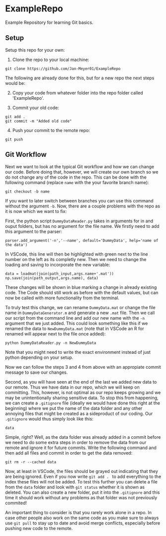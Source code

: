 # ExampleRepo
Example Repository for learning Git basics.

## Setup
Setup this repo for your own:

1. Clone the repo to your local machine:

```
git clone https://github.com/Jan-Meyer01/ExampleRepo
```

The following are already done for this, but for a new repo the next steps would be:

2. Copy your code from whatever folder into the repo folder called 'ExampleRepo'.

3. Commit your old code:

```
git add . 
git commit -m "Added old code"
```

4. Push your commit to the remote repo:

```
git push
```

## Git Workflow
Next we want to look at the typical Git workflow and how we can change our code. Before doing that, however, we will create our own branch so we do not change any of the code in the repo. This can be done with the following command (replace `name` with the your favorite branch name):

```
git checkout -b name
```

If you want to later switch between branches you can use this command without the argument `-b`. Now, there are a couple problems with the repo as it is now which we want to fix:

First, the python script `DummyDataReader.py` takes in arguments for in and ouput folders, but has no argument for the file name. We firstly need to add this argument to the parser:

```
parser.add_argument('-n','--name', default='DummyData', help='name of the data')
```

In VSCode, this line will then be highlighted with green next to the line number on the left as its completly new. Then we need to change the loading and saving to incorporate the new variable:

```
data = loadmat(join(path_input,args.name+'.mat'))
np.save(join(path_output,args.name), data)
```
    
These changes will be shown in blue marking a change in already existing code. The Code should still work as before with the default values, but can now be called with more functionality from the terminal.

To truly test this change, we can rename `DummyData.mat` or change the file name in `DummyDataGenerator.m` and generate a new `.mat` file. Then we call our script from the command line and add our new name with the `-n` argument that we just added. This could look something like this if we renamed the data to `NewDummyData.mat` (note that in VSCode an R for renamed will appear next to the file once added):

```
python DummyDataReader.py -n NewDummyData
```

Note that you might need to write the exact environment instead of just python depending on your setup.
    
Now we can follow the steps 3 and 4 from above with an appropiate commit message to save our changes.

Second, as you will have seen at the end of the last we added new data to our remote. Thus we have data in our repo, which we will keep on committing. This, however, is not optimal as our repo keeps growing and we may be unintentionally sharing sensitive data. To stop this from happening, we can create a `.gitignore` file (ideally we would have done this right at the beginning) where we put the name of the data folder and any other annoying files that might be created as a sideproduct of our coding. Our `.gitignore` would thus simply look like this:

```
data
```

Simple, right? Well, as the data folder was already added in a commit before we need to do some extra steps in order to remove the data from our remote and ignore it for future commits. Write the following command and then add all files and commit in order to get the data removed:

```
git rm -r --cached data
```    
    
Now, at least in VSCode, the files should be grayed out indicating that they are being ignored. Even if you now write `git add . ` to add everything to the index these files will not be added. To test this further you can delete a file from the `data` folder and look with `git status` whether it is shown as deleted. You can also create a new folder, put it into the `.gitignore` and this time it should work without any problems as that folder was not previously commited!

An important thing to consider is that you rarely work alone in a repo. In case other people also work on the same code as you make sure to always use `git pull` to stay up to date and avoid merge conflicts, especially before pushing new code to the remote.